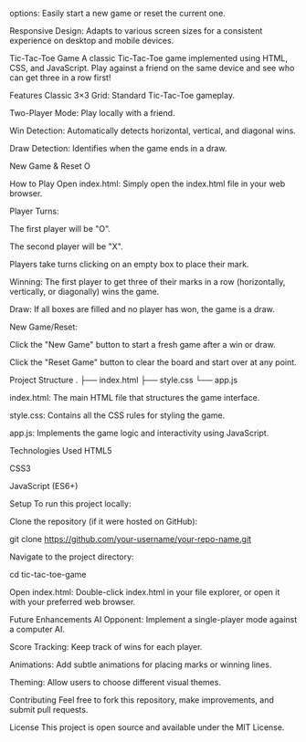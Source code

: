 options: Easily start a new game or reset the current one.

Responsive Design: Adapts to various screen sizes for a consistent experience on desktop and mobile devices.

Tic-Tac-Toe Game
A classic Tic-Tac-Toe game implemented using HTML, CSS, and JavaScript. Play against a friend on the same device and see who can get three in a row first!

Features
Classic 3×3 Grid: Standard Tic-Tac-Toe gameplay.

Two-Player Mode: Play locally with a friend.

Win Detection: Automatically detects horizontal, vertical, and diagonal wins.

Draw Detection: Identifies when the game ends in a draw.

New Game & Reset O

How to Play
Open index.html: Simply open the index.html file in your web browser.

Player Turns:

The first player will be "O".

The second player will be "X".

Players take turns clicking on an empty box to place their mark.

Winning: The first player to get three of their marks in a row (horizontally, vertically, or diagonally) wins the game.

Draw: If all boxes are filled and no player has won, the game is a draw.

New Game/Reset:

Click the "New Game" button to start a fresh game after a win or draw.

Click the "Reset Game" button to clear the board and start over at any point.

Project Structure
.
├── index.html
├── style.css
└── app.js

index.html: The main HTML file that structures the game interface.

style.css: Contains all the CSS rules for styling the game.

app.js: Implements the game logic and interactivity using JavaScript.

Technologies Used
HTML5

CSS3

JavaScript (ES6+)

Setup
To run this project locally:

Clone the repository (if it were hosted on GitHub):

git clone https://github.com/your-username/your-repo-name.git

Navigate to the project directory:

cd tic-tac-toe-game

Open index.html: Double-click index.html in your file explorer, or open it with your preferred web browser.

Future Enhancements
AI Opponent: Implement a single-player mode against a computer AI.

Score Tracking: Keep track of wins for each player.

Animations: Add subtle animations for placing marks or winning lines.

Theming: Allow users to choose different visual themes.

Contributing
Feel free to fork this repository, make improvements, and submit pull requests.

License
This project is open source and available under the MIT License.
